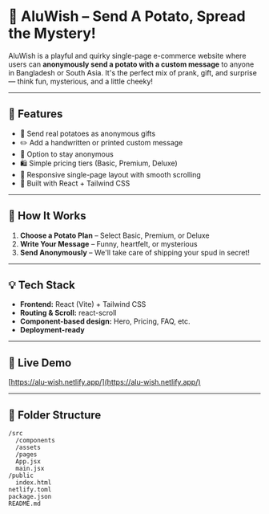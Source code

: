 # 🥔 AluWish – Send A Potato, Spread the Mystery!

AluWish is a playful and quirky single-page e-commerce website where users can **anonymously send a potato with a custom message** to anyone in Bangladesh or South Asia. It's the perfect mix of prank, gift, and surprise — think fun, mysterious, and a little cheeky!

---

## 🚀 Features

- 🎁 Send real potatoes as anonymous gifts
- ✏️ Add a handwritten or printed custom message
- 🙈 Option to stay anonymous
- 🛍️ Simple pricing tiers (Basic, Premium, Deluxe)
- 📱 Responsive single-page layout with smooth scrolling
- 🎨 Built with React + Tailwind CSS

---

## 🧾 How It Works

1. **Choose a Potato Plan** – Select Basic, Premium, or Deluxe  
2. **Write Your Message** – Funny, heartfelt, or mysterious  
3. **Send Anonymously** – We'll take care of shipping your spud in secret!

---

## 💡 Tech Stack

- **Frontend:** React (Vite) + Tailwind CSS  
- **Routing & Scroll:** react-scroll  
- **Component-based design:** Hero, Pricing, FAQ, etc.  
- **Deployment-ready**

---

## 🚀 Live Demo

[https://alu-wish.netlify.app/](https://alu-wish.netlify.app/)

---

## 📂 Folder Structure

```plaintext
/src
  /components
  /assets
  /pages
  App.jsx
  main.jsx
/public
  index.html
netlify.toml
package.json
README.md
